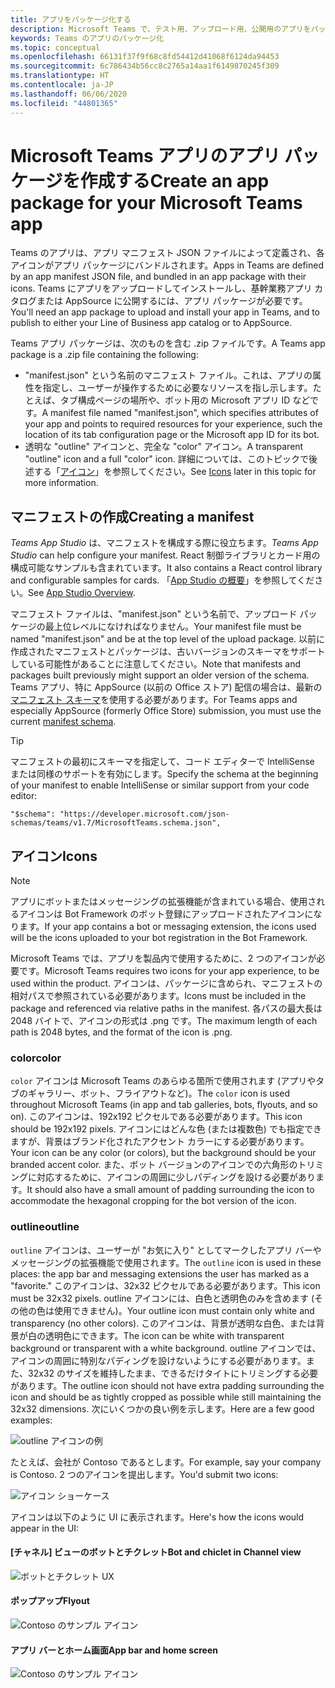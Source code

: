```yaml
---
title: アプリをパッケージ化する
description: Microsoft Teams で、テスト用、アップロード用、公開用のアプリをパッケージ化する方法について説明します
keywords: Teams のアプリのパッケージ化
ms.topic: conceptual
ms.openlocfilehash: 66131f37f9f68c8fd54412d41068f6124da94453
ms.sourcegitcommit: 6c786434b56cc8c2765a14aa1f6149870245f309
ms.translationtype: HT
ms.contentlocale: ja-JP
ms.lasthandoff: 06/06/2020
ms.locfileid: "44801365"
---
```

# <a name="create-an-app-package-for-your-microsoft-teams-app"></a><span data-ttu-id="22106-104">Microsoft Teams アプリのアプリ パッケージを作成する</span><span class="sxs-lookup"><span data-stu-id="22106-104">Create an app package for your Microsoft Teams app</span></span>

<span data-ttu-id="22106-105">Teams のアプリは、アプリ マニフェスト JSON ファイルによって定義され、各アイコンがアプリ パッケージにバンドルされます。</span><span class="sxs-lookup"><span data-stu-id="22106-105">Apps in Teams are defined by an app manifest JSON file, and bundled in an app package with their icons.</span></span> <span data-ttu-id="22106-106">Teams にアプリをアップロードしてインストールし、基幹業務アプリ カタログまたは AppSource に公開するには、アプリ パッケージが必要です。</span><span class="sxs-lookup"><span data-stu-id="22106-106">You'll need an app package to upload and install your app in Teams, and to publish to either your Line of Business app catalog or to AppSource.</span></span>

<span data-ttu-id="22106-107">Teams アプリ パッケージは、次のものを含む .zip ファイルです。</span><span class="sxs-lookup"><span data-stu-id="22106-107">A Teams app package is a .zip file containing the following:</span></span>

* <span data-ttu-id="22106-108">"manifest.json" という名前のマニフェスト ファイル。これは、アプリの属性を指定し、ユーザーが操作するために必要なリソースを指し示します。たとえば、タブ構成ページの場所や、ボット用の Microsoft アプリ ID などです。</span><span class="sxs-lookup"><span data-stu-id="22106-108">A manifest file named "manifest.json", which specifies attributes of your app and points to required resources for your experience, such the location of its tab configuration page or the Microsoft app ID for its bot.</span></span>
* <span data-ttu-id="22106-109">透明な "outline" アイコンと、完全な "color" アイコン。</span><span class="sxs-lookup"><span data-stu-id="22106-109">A transparent "outline" icon and a full "color" icon.</span></span> <span data-ttu-id="22106-110">詳細については、このトピックで後述する「[アイコン](#icons)」を参照してください。</span><span class="sxs-lookup"><span data-stu-id="22106-110">See [Icons](#icons) later in this topic for more information.</span></span>

## <a name="creating-a-manifest"></a><span data-ttu-id="22106-111">マニフェストの作成</span><span class="sxs-lookup"><span data-stu-id="22106-111">Creating a manifest</span></span>

<span data-ttu-id="22106-112">*Teams App Studio* は、マニフェストを構成する際に役立ちます。</span><span class="sxs-lookup"><span data-stu-id="22106-112">*Teams App Studio* can help configure your manifest.</span></span> <span data-ttu-id="22106-113">React 制御ライブラリとカード用の構成可能なサンプルも含まれています。</span><span class="sxs-lookup"><span data-stu-id="22106-113">It also contains a React control library and configurable samples for cards.</span></span> <span data-ttu-id="22106-114">「[App Studio の概要](~/concepts/build-and-test/app-studio-overview.md)」を参照してください。</span><span class="sxs-lookup"><span data-stu-id="22106-114">See [App Studio Overview](~/concepts/build-and-test/app-studio-overview.md).</span></span>

<span data-ttu-id="22106-115">マニフェスト ファイルは、"manifest.json" という名前で、アップロード パッケージの最上位レベルになければなりません。</span><span class="sxs-lookup"><span data-stu-id="22106-115">Your manifest file must be named "manifest.json" and be at the top level of the upload package.</span></span> <span data-ttu-id="22106-116">以前に作成されたマニフェストとパッケージは、古いバージョンのスキーマをサポートしている可能性があることに注意してください。</span><span class="sxs-lookup"><span data-stu-id="22106-116">Note that manifests and packages built previously might support an older version of the schema.</span></span> <span data-ttu-id="22106-117">Teams アプリ、特に AppSource (以前の Office ストア) 配信の場合は、最新の[マニフェスト スキーマ](~/resources/schema/manifest-schema.md)を使用する必要があります。</span><span class="sxs-lookup"><span data-stu-id="22106-117">For Teams apps and especially AppSource (formerly Office Store) submission, you must use the current [manifest schema](~/resources/schema/manifest-schema.md).</span></span>

> [!TIP]
> <span data-ttu-id="22106-118">マニフェストの最初にスキーマを指定して、コード エディターで IntelliSense または同様のサポートを有効にします。</span><span class="sxs-lookup"><span data-stu-id="22106-118">Specify the schema at the beginning of your manifest to enable IntelliSense or similar support from your code editor:</span></span>
>
> `"$schema": "https://developer.microsoft.com/json-schemas/teams/v1.7/MicrosoftTeams.schema.json",`

## <a name="icons"></a><span data-ttu-id="22106-119">アイコン</span><span class="sxs-lookup"><span data-stu-id="22106-119">Icons</span></span>

> [!Note]
> <span data-ttu-id="22106-120">アプリにボットまたはメッセージングの拡張機能が含まれている場合、使用されるアイコンは Bot Framework のボット登録にアップロードされたアイコンになります。</span><span class="sxs-lookup"><span data-stu-id="22106-120">If your app contains a bot or messaging extension, the icons used will be the icons uploaded to your bot registration in the Bot Framework.</span></span>

<span data-ttu-id="22106-121">Microsoft Teams では、アプリを製品内で使用するために、2 つのアイコンが必要です。</span><span class="sxs-lookup"><span data-stu-id="22106-121">Microsoft Teams requires two icons for your app experience, to be used within the product.</span></span> <span data-ttu-id="22106-122">アイコンは、パッケージに含められ、マニフェストの相対パスで参照されている必要があります。</span><span class="sxs-lookup"><span data-stu-id="22106-122">Icons must be included in the package and referenced via relative paths in the manifest.</span></span> <span data-ttu-id="22106-123">各パスの最大長は 2048 バイトで、アイコンの形式は .png です。</span><span class="sxs-lookup"><span data-stu-id="22106-123">The maximum length of each path is 2048 bytes, and the format of the icon is .png.</span></span>

### <a name="color"></a><span data-ttu-id="22106-124">color</span><span class="sxs-lookup"><span data-stu-id="22106-124">color</span></span>

<span data-ttu-id="22106-125">`color` アイコンは Microsoft Teams のあらゆる箇所で使用されます (アプリやタブのギャラリー、ボット、フライアウトなど)。</span><span class="sxs-lookup"><span data-stu-id="22106-125">The `color` icon is used throughout Microsoft Teams (in app and tab galleries, bots, flyouts, and so on).</span></span> <span data-ttu-id="22106-126">このアイコンは、192x192 ピクセルである必要があります。</span><span class="sxs-lookup"><span data-stu-id="22106-126">This icon should be 192x192 pixels.</span></span> <span data-ttu-id="22106-127">アイコンにはどんな色 (または複数色) でも指定できますが、背景はブランド化されたアクセント カラーにする必要があります。</span><span class="sxs-lookup"><span data-stu-id="22106-127">Your icon can be any color (or colors), but the background should be your branded accent color.</span></span> <span data-ttu-id="22106-128">また、ボット バージョンのアイコンでの六角形のトリミングに対応するために、アイコンの周囲に少しパディングを設ける必要があります。</span><span class="sxs-lookup"><span data-stu-id="22106-128">It should also have a small amount of padding surrounding the icon to accommodate the hexagonal cropping for the bot version of the icon.</span></span>

### <a name="outline"></a><span data-ttu-id="22106-129">outline</span><span class="sxs-lookup"><span data-stu-id="22106-129">outline</span></span>

<span data-ttu-id="22106-130">`outline` アイコンは、ユーザーが "お気に入り" としてマークしたアプリ バーやメッセージングの拡張機能で使用されます。</span><span class="sxs-lookup"><span data-stu-id="22106-130">The `outline` icon is used in these places: the app bar and messaging extensions the user has marked as a "favorite."</span></span> <span data-ttu-id="22106-131">このアイコンは、32x32 ピクセルである必要があります。</span><span class="sxs-lookup"><span data-stu-id="22106-131">This icon must be 32x32 pixels.</span></span> <span data-ttu-id="22106-132">outline アイコンには、白色と透明色のみを含めます (その他の色は使用できません)。</span><span class="sxs-lookup"><span data-stu-id="22106-132">Your outline icon must contain only white and transparency (no other colors).</span></span> <span data-ttu-id="22106-133">このアイコンは、背景が透明な白色、または背景が白の透明色にできます。</span><span class="sxs-lookup"><span data-stu-id="22106-133">The icon can be white with transparent background or transparent with a white background.</span></span> <span data-ttu-id="22106-134">outline アイコンでは、アイコンの周囲に特別なパディングを設けないようにする必要があります。また、32x32 のサイズを維持したまま、できるだけタイトにトリミングする必要があります。</span><span class="sxs-lookup"><span data-stu-id="22106-134">The outline icon should not have extra padding surrounding the icon and should be as tightly cropped as possible while still maintaining the 32x32 dimensions.</span></span> <span data-ttu-id="22106-135">次にいくつかの良い例を示します。</span><span class="sxs-lookup"><span data-stu-id="22106-135">Here are a few good examples:</span></span>

![outline アイコンの例](~/assets/images/icons/sample20x20s.png)

<span data-ttu-id="22106-137">たとえば、会社が Contoso であるとします。</span><span class="sxs-lookup"><span data-stu-id="22106-137">For example, say your company is Contoso.</span></span> <span data-ttu-id="22106-138">2 つのアイコンを提出します。</span><span class="sxs-lookup"><span data-stu-id="22106-138">You'd submit two icons:</span></span>

![アイコン ショーケース](~/assets/images/framework/framework_submit_icon.png)

<span data-ttu-id="22106-140">アイコンは以下のように UI に表示されます。</span><span class="sxs-lookup"><span data-stu-id="22106-140">Here's how the icons would appear in the UI:</span></span>

#### <a name="bot-and-chiclet-in-channel-view"></a><span data-ttu-id="22106-141">[チャネル] ビューのボットとチクレット</span><span class="sxs-lookup"><span data-stu-id="22106-141">Bot and chiclet in Channel view</span></span>

![ボットとチクレット UX](~/assets/images/icons/botandchiclet.png)

#### <a name="flyout"></a><span data-ttu-id="22106-143">ポップアップ</span><span class="sxs-lookup"><span data-stu-id="22106-143">Flyout</span></span>

![Contoso のサンプル アイコン](~/assets/images/icons/flyout.png)

#### <a name="app-bar-and-home-screen"></a><span data-ttu-id="22106-145">アプリ バーとホーム画面</span><span class="sxs-lookup"><span data-stu-id="22106-145">App bar and home screen</span></span>

![Contoso のサンプル アイコン](~/assets/images/icons/appbarhomescreen.png)
